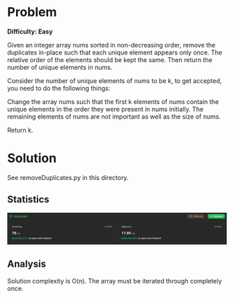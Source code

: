 # Problem

**Difficulty: Easy**

Given an integer array nums sorted in non-decreasing order, remove the duplicates in-place such that each unique element appears only once. The relative order of the elements should be kept the same. Then return the number of unique elements in nums.

Consider the number of unique elements of nums to be k, to get accepted, you need to do the following things:

Change the array nums such that the first k elements of nums contain the unique elements in the order they were present in nums initially. The remaining elements of nums are not important as well as the size of nums.

Return k.

# Solution

See removeDuplicates.py in this directory.

## Statistics

![Solution Statistics](solutionStats.png)

## Analysis

Solution complexity is O(n). The array must be iterated through completely once.
